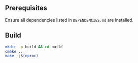 ## Prerequisites
Ensure all dependencies listed in `DEPENDENCIES.md` are installed.

## Build
```bash
mkdir -p build && cd build
cmake ..
make -j$(nproc)
```
